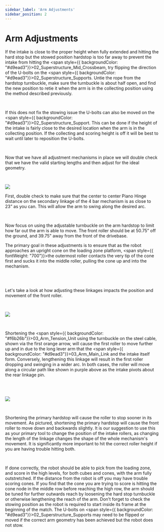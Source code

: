 ```yaml
---
sidebar_label: 'Arm Adjustments'
sidebar_position: 2
---
```



# Arm Adjustments

If the intake is close to the proper height when fully extended and hitting the hard stop but the stowed position hardstop is too far away to prevent the intake from hitting the <span style={{ backgroundColor: "#d9ead3"}}>02_Superstructure_Mid_Crossbeam</span>, try flipping the direction of the U-bolts on the <span style={{ backgroundColor: "#d9ead3"}}>02_Superstructure_Supports</span>. Untie the rope from the hardstop turnbuckle, make sure the turnbuckle is about half open, and find the new position to retie it when the arm is in the collecting position using the method described previously. 

<p><br /> </p>

If this does not fix the stowing issue the U-bolts can also be moved on the <span style={{ backgroundColor: "#d9ead3"}}>02_Superstructure_Support</span>. This can be done if the height of the intake is fairly close to the desired location when the arm is in the collecting position. If the collecting and scoring height is off it will be best to wait until later to reposition the U-bolts.

<p><br /> </p>

Now that we have all adjustment mechanisms in place we will double check that we have the valid starting lengths and then adjust for the ideal geometry. 

<p><br /> </p>

<div style={{ textAlign: 'center', fontSize: "15pt"}}><div style={{overflow: 'hidden', display: 'inline-block', margin: '0.00px 0.00px'}}><span style={{overflow: 'hidden', display: 'inline-block', margin: '0.00px 0.00px', border: '0.00px solid #000000', transform: 'rotate(0.00rad) translateZ(0px)',  width: '556.50px', height: '413.34px'}}><img src={require("/static/media/finishing/image_26.png").default} style={{ width: '556.50px', height: '413.34px', marginLeft: '0.00px', marginTop: '0.00px', transform: 'rotate(0.00rad) translateZ(0px)', maxWidth: "none"}}></img></span></div></div>

First, double check to make sure that the center to center Piano Hinge distance on the secondary linkage of the 4 bar mechanism is as close to 23&rdquo; as you can. This will allow the arm to swing along the desired arc.

<p><br /> </p>

Now focus on using the adjustable turnbuckle on the arm hardstop to limit how far out the arm is able to move. The front roller should be at 50.75&rdquo; off the ground, and 39.75&rdquo; away from the front of the drivebase. 

The primary goal in these adjustments is to ensure that as the robot approaches an upright cone on the loading zone platform, <span style={{ fontWeight: "700"}}>the outermost roller contacts the very tip of the cone first</span>&nbsp;and sucks it into the middle roller, pulling the cone&nbsp;up and into the mechanism.

<div style={{pageBreakAfter: 'always'}}></div>

<p><br /> <br /> </p>

Let&#39;s take a look at how adjusting these linkages impacts the position and movement of the front roller.

<p><br /> </p>

<div style={{ textAlign: 'center'}}><div style={{overflow: 'hidden', display: 'inline-block', margin: '0.00px 0.00px'}}><span style={{overflow: 'hidden', display: 'inline-block', margin: '0.00px 0.00px', border: '0.00px solid #000000', transform: 'rotate(0.00rad) translateZ(0px)',  width: '587.67px', height: '448.10px'}}><img src={require("/static/media/finishing/image_27.png").default} style={{ width: '587.67px', height: '448.10px', marginLeft: '0.00px', marginTop: '0.00px', transform: 'rotate(0.00rad) translateZ(0px)', maxWidth: "none"}}></img></span></div></div>

<p><br /> </p>

Shortening the <span style={{ backgroundColor: "#f6b26b"}}>03_Arm_Tension_Unit</span>&nbsp;using the turnbuckle on the steel cable, shown via the first orange arrow, will cause the first roller to move further up and in due to the long lever arm that the <span style={{ backgroundColor: "#d9ead3"}}>03_Arm_Main_Link</span>&nbsp;and the intake itself form. Conversely, lengthening this linkage will result in the first roller dropping and swinging in a wider arc. In both cases, the roller will move along a circular path like shown in purple above as the intake pivots about the rear linkage pin. 

<div style={{pageBreakAfter: 'always'}}></div>

<p><br /> <br /> </p>

<div style={{ textAlign: 'center'}}><div style={{overflow: 'hidden', display: 'inline-block', margin: '0.00px 0.00px'}}><span style={{overflow: 'hidden', display: 'inline-block', margin: '0.00px 0.00px', border: '0.00px solid #000000', transform: 'rotate(0.00rad) translateZ(0px)',  width: '617.68px', height: '460.10px'}}><img src={require("/static/media/finishing/image_28.png").default} style={{ width: '617.68px', height: '460.10px', marginLeft: '0.00px', marginTop: '0.00px', transform: 'rotate(0.00rad) translateZ(0px)', maxWidth: "none"}}></img></span></div></div>

<p><br /> </p>

Shortening the primary hardstop will cause the roller to stop sooner in its movement. As pictured, shortening the primary hardstop will cause the front roller to move down and backwards slightly. It is our suggestion to use this as your primary tool to change the position of the intake rollers, as changing the length of the linkage changes the shape of the whole mechanism&#39;s movement. It is significantly more important to hit the correct roller height if you are having trouble hitting both.

<p><br /> </p>

If done correctly, the robot should be able to pick from the loading zone, and score in the high levels, for both cubes and cones, with the arm fully outstretched. If the distance from the robot is off you may have trouble scoring cones. If you find that the cone you are trying to score is hitting the cone node in the middle row before reaching the high row, the arm should be tuned for further outwards reach by loosening the hard stop turnbuckle or otherwise lengthening the reach of the arm. Don&rsquo;t forget to check the stowing position as the robot is required to start inside its frame at the beginning of the match. The U-bolts on <span style={{ backgroundColor: "#d9ead3"}}>02_Superstructure_Supports</span>&nbsp;may need to be flipped or moved if the correct arm geometry has been achieved but the robot does not stow.

<p><br /> </p>

<div style={{pageBreakAfter: 'always'}}></div>

<p><br /> </p>